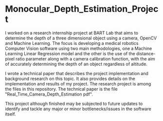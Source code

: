 # Monocular_Depth_Estimation_Project

I worked on a research internship project at BART Lab that aims to determine the depth of a three dimensional object using a camera, OpenCV and Machine Learning. The focus is developing a medical robotics Computer Vision software using two main methodologies, one a Machine Learning Linear Regression model and the other is the use of the distance-pixel ratio parameter along with a camera calibration function, with the aim of accurately determining the depth of an object regardless of altitude.

I wrote a technical paper that describes the project implementation and background research on this topic. It also provides details on the implementation and results of my project. The research project is among the files in this repository. The technical paper is the file "Real_Time_Camera_Depth_Estimation pdf".

This project although finished may be subjected to future updates to identify and tackle any major or minor bottlenecks/issues in the software itself. 
